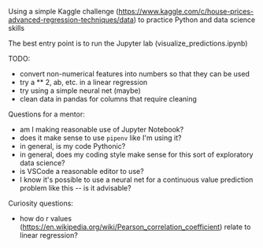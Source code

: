 Using a simple Kaggle challenge (https://www.kaggle.com/c/house-prices-advanced-regression-techniques/data) to practice Python and data science skills

The best entry point is to run the Jupyter lab (visualize_predictions.ipynb) 

TODO:
- convert non-numerical features into numbers so that they can be used
- try a ** 2, ab, etc. in a linear regression
- try using a simple neural net (maybe)
- clean data in pandas for columns that require cleaning


Questions for a mentor:
- am I making reasonable use of Jupyter Notebook?
- does it make sense to use `pipenv` like I'm using it?
- in general, is my code Pythonic?
- in general, does my coding style make sense for this sort of exploratory data science?
- is VSCode a reasonable editor to use?
- I know it's possible to use a neural net for a continuous value prediction problem like this -- is it advisable?

Curiosity questions:
- how do r values (https://en.wikipedia.org/wiki/Pearson_correlation_coefficient) relate to linear regression?